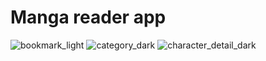 # Manga reader app

![bookmark_light](https://github.com/batcodegen/MangaReader/assets/19885850/af2fe7b1-bef4-48bd-b634-f6b610ab950b)
![category_dark](https://github.com/batcodegen/MangaReader/assets/19885850/c2475870-28ca-4011-9428-067de25541ca)
![character_detail_dark](https://github.com/batcodegen/MangaReader/assets/19885850/f7c0f9f2-9e15-4098-9fc2-dcee58ee4046)

